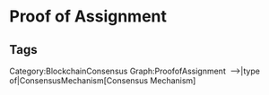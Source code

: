 # Proof of Assignment 

## Tags

Category:BlockchainConsensus
Graph:ProofofAssignment  -->|type of|ConsensusMechanism[Consensus Mechanism]
